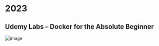 # 2023 


## Udemy Labs – Docker for the Absolute Beginner
![image](https://github.com/sangjinsu/lecture-review/assets/48817731/2070db22-443a-4ae4-97a8-4c39f9ed21e3)
